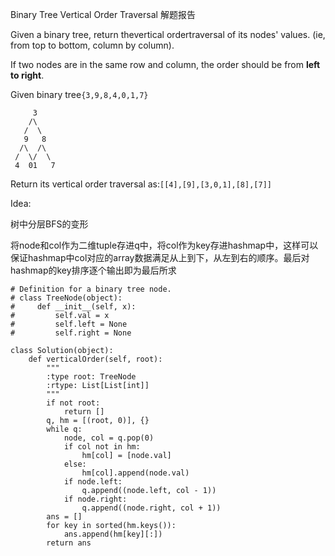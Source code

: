 Binary Tree Vertical Order Traversal 解题报告

Given a binary tree, return thevertical ordertraversal of its nodes' values. \(ie, from top to bottom, column by column\).

If two nodes are in the same row and column, the order should be from **left to right**.

Given binary tree`{3,9,8,4,0,1,7}`

```
     3
    /\
   /  \
   9   8
  /\  /\
 /  \/  \
 4  01   7
```

Return its vertical order traversal as:`[[4],[9],[3,0,1],[8],[7]]`

Idea:

树中分层BFS的变形

将node和col作为二维tuple存进q中，将col作为key存进hashmap中，这样可以保证hashmap中col对应的array数据满足从上到下，从左到右的顺序。最后对hashmap的key排序逐个输出即为最后所求

```
# Definition for a binary tree node.
# class TreeNode(object):
#     def __init__(self, x):
#         self.val = x
#         self.left = None
#         self.right = None

class Solution(object):
    def verticalOrder(self, root):
        """
        :type root: TreeNode
        :rtype: List[List[int]]
        """
        if not root:
            return []
        q, hm = [(root, 0)], {}
        while q:
            node, col = q.pop(0)
            if col not in hm:
                hm[col] = [node.val]
            else:
                hm[col].append(node.val)
            if node.left:
                q.append((node.left, col - 1))
            if node.right:
                q.append((node.right, col + 1))
        ans = []
        for key in sorted(hm.keys()):
            ans.append(hm[key][:])
        return ans
```



